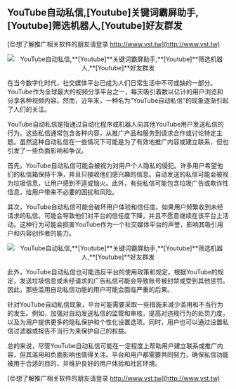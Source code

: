 ## **YouTube自动私信,**[Youtube]**关键词霸屏助手,**[Youtube]**筛选机器人,**[Youtube]**好友群发**

[😍想了解推广相关软件的朋友请登录 http://www.vst.tw](http://www.vst.tw)

 <center><img src="https://vst.tw/MP4/tuiguang/png/5.png" alt="YouTube自动私信,**[Youtube]**关键词霸屏助手,**[Youtube]**筛选机器人,**[Youtube]**好友群发"></center>

在当今数字化时代，社交媒体平台已成为人们日常生活中不可或缺的一部分。YouTube作为全球最大的视频分享平台之一，每天吸引着数以亿计的用户浏览和分享各种视频内容。然而，近年来，一种名为“YouTube自动私信”的现象逐渐引起了人们的关注。

YouTube自动私信是指通过自动化程序或机器人向其他YouTube用户发送私信的行为。这些私信通常包含各种内容，从推广产品和服务到请求合作或讨论特定主题。虽然这种自动私信在一些情况下可能是为了有效地推广内容或建立联系，但也引发了一些负面影响和争议。

首先，YouTube自动私信可能会被视为对用户个人隐私的侵犯。许多用户希望他们的私信箱保持干净，并且只接收他们感兴趣的信息。自动发送的私信可能会被视为垃圾信息，让用户感到不适或恼火。此外，有些私信可能包含垃圾广告或欺诈性信息，给用户带来不必要的困扰和风险。

其次，YouTube自动私信可能会破坏用户体验和信任度。如果用户频繁收到未经请求的私信，可能会导致他们对平台的信任度下降，并且不愿意继续在该平台上活动。这种行为可能会损害YouTube作为一个社交媒体平台的声誉，影响其吸引用户和内容创作者的能力。

 <center><img src="https://vst.tw/MP4/tuiguang/png/6.png" alt="YouTube自动私信,**[Youtube]**关键词霸屏助手,**[Youtube]**筛选机器人,**[Youtube]**好友群发"></center>

此外，YouTube自动私信也可能违反平台的使用政策和规定。根据YouTube的规定，发送垃圾信息或未经请求的广告私信可能会导致账号被封禁或受到其他惩罚。因此，那些滥用自动私信功能的用户可能会面临严重的后果。

针对YouTube自动私信现象，平台可能需要采取一些措施来减少滥用和不当行为的发生。例如，加强对自动发送私信的监管和审核，提高对违规行为的处罚力度，以及为用户提供更多的隐私保护和个性化设置选项。同时，用户也可以通过设置私信过滤器或报告不当行为来保护自己的权益。

总的来说，尽管YouTube自动私信可能在一定程度上帮助用户建立联系或推广内容，但其滥用和负面影响也值得关注。平台和用户都需要共同努力，确保私信功能被用于合适的目的，并维护良好的用户体验和社区环境。

[😍想了解推广相关软件的朋友请登录 http://www.vst.tw](http://www.vst.tw)



